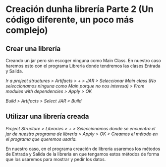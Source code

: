 # Creación dunha librería Parte 2 (Un código diferente, un poco más complejo)

## Crear una librería

Creando un jar pero sin escoger ninguna como Main Class. En nuestro caso haremos esto con el programa Libreria donde tendremos las clases Entrada y Salida.

*Ir a project structures > Artifacts > + > JAR > Seleccionar Main class (No seleccionamos ninguna como Main porque no nos interesa) > From modules with dependencies > Apply > OK*

*Build > Artifacts > Select JAR > Build*


## Utilizar una librería creada

*Project Structure > Libraries > + > Seleccionamos donde se encuentra el jar de nuestro programa de librería > Apply > OK > Creamos el método en el programa que queremos usarla.*

En nuestro caso, en el programa creación de librería usaremos los métodos de Entrada y Salida de la librería en que tengamos estos métodos de forma que los usaremos para mostrar y pedir los datos. 
